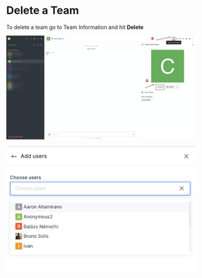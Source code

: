 # Delete a Team

To delete a team go to Team Information and hit **Delete**

![](../../../../../.gitbook/assets/image%20%28347%29.png)

![](../../../../../.gitbook/assets/image%20%28343%29.png)

## 

